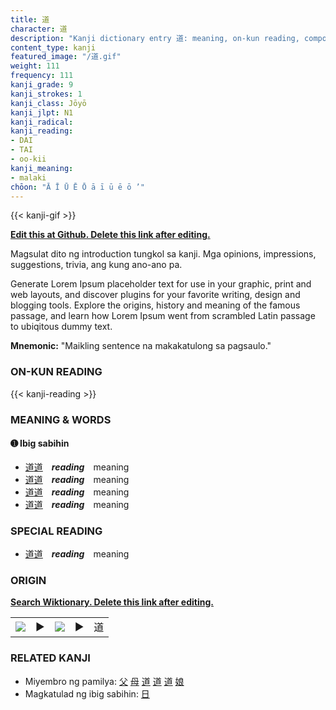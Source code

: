 ```yaml
---
title: 道
character: 道
description: "Kanji dictionary entry 道: meaning, on-kun reading, compounds, origin, related kanji"
content_type: kanji
featured_image: "/道.gif"
weight: 111
frequency: 111
kanji_grade: 9
kanji_strokes: 1
kanji_class: Jōyō
kanji_jlpt: N1
kanji_radical: 
kanji_reading: 
- DAI
- TAI
- oo-kii
kanji_meaning:
- malaki
chōon: "Ā Ī Ū Ē Ō ā ī ū ē ō ’"
---
```

[//]: # (Don't edit the line below. Kanji animated GIF code is automatically generated.)
{{< kanji-gif >}}

[//]: # (Edit below this line.)

**[Edit this at Github. Delete this link after editing.](https://github.com/tim0g/tim/tree/main/content/kanji/道/index.md)**

Magsulat dito ng introduction tungkol sa kanji. Mga opinions, impressions, suggestions, trivia, ang kung ano-ano pa.

Generate Lorem Ipsum placeholder text for use in your graphic, print and web layouts, and discover plugins for your favorite writing, design and blogging tools. Explore the origins, history and meaning of the famous passage, and learn how Lorem Ipsum went from scrambled Latin passage to ubiqitous dummy text.
 
**Mnemonic:** "Maikling sentence na makakatulong sa pagsaulo."

### ON-KUN READING

[//]: # (Don't edit the line below. ON-KUN READING code is automatically generated.)
{{< kanji-reading >}}

### MEANING & WORDS

#### ➊ **Ibig sabihin**
  - [道](../道)[道](../道)　***reading***　meaning
  - [道](../道)[道](../道)　***reading***　meaning
  - [道](../道)[道](../道)　***reading***　meaning
  - [道](../道)[道](../道)　***reading***　meaning

### SPECIAL READING
  - [道](../道)[道](../道)　***reading***　meaning

### ORIGIN

**[Search Wiktionary. Delete this link after editing.](https://wiktionary.org/wiki/道)**
<table class="kanji-table"><tr><td>
<img src="60px-道-bronze.svg.png">
</td><td>▶</td><td>
<img src="60px-道-oracle.svg.png">
</td><td>▶</td>
<td class="kanji-origin">道</td>
</tr></table>

### RELATED KANJI
- Miyembro ng pamilya: [父](../父) [母](../母) [道](../道) [道](../道) [道](../道) [娘](../娘)
- Magkatulad ng ibig sabihin: [日](../日)
